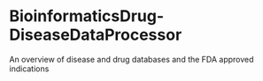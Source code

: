 # BioinformaticsDrug-DiseaseDataProcessor
An overview of disease and drug databases and the FDA approved indications
